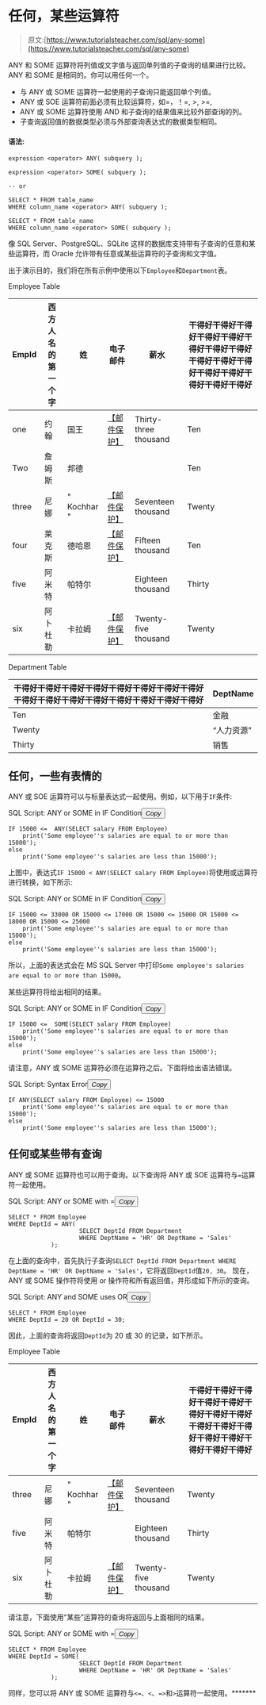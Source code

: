 # 任何，某些运算符

> 原文:[https://www.tutorialsteacher.com/sql/any-some](https://www.tutorialsteacher.com/sql/any-some)

ANY 和 SOME 运算符将列值或文字值与返回单列值的子查询的结果进行比较。ANY 和 SOME 是相同的。你可以用任何一个。

*   与 ANY 或 SOME 运算符一起使用的子查询只能返回单个列值。
*   ANY 或 SOE 运算符前面必须有比较运算符，如=，！=, >, >=,
*   ANY 或 SOME 运算符使用 AND 和子查询的结果值来比较外部查询的列。
*   子查询返回值的数据类型必须与外部查询表达式的数据类型相同。

#### 语法:

```
expression <operator> ANY( subquery );

expression <operator> SOME( subquery );

-- or    

SELECT * FROM table_name
WHERE column_name <operator> ANY( subquery );

SELECT * FROM table_name
WHERE column_name <operator> SOME( subquery ); 
```

像 SQL Server、PostgreSQL、SQLite 这样的数据库支持带有子查询的任意和某些运算符，而 Oracle 允许带有任意或某些运算符的子查询和文字值。

出于演示目的，我们将在所有示例中使用以下`Employee`和`Department`表。

Employee Table

| EmpId | 西方人名的第一个字 | 姓 | 电子邮件 | 薪水 | 干得好干得好干得好干得好干得好干得好干得好干得好干得好干得好干得好干得好干得好干得好干得好干得好 |
| --- | --- | --- | --- | --- | --- |
| one | 约翰 | 国王 | [【邮件保护】](/cdn-cgi/l/email-protection) | Thirty-three thousand | Ten |
| Two | 詹姆斯 | 邦德 |  |  | Ten |
| three | 尼娜 | " Kochhar " | [【邮件保护】](/cdn-cgi/l/email-protection) | Seventeen thousand | Twenty |
| four | 莱克斯 | 德哈恩 | [【邮件保护】](/cdn-cgi/l/email-protection) | Fifteen thousand | Ten |
| five | 阿米特 | 帕特尔 |  | Eighteen thousand | Thirty |
| six | 阿卜杜勒 | 卡拉姆 | [【邮件保护】](/cdn-cgi/l/email-protection) | Twenty-five thousand | Twenty |

Department Table

| 干得好干得好干得好干得好干得好干得好干得好干得好干得好干得好干得好干得好干得好干得好干得好干得好 | DeptName |
| --- | --- |
| Ten | 金融 |
| Twenty | “人力资源” |
| Thirty | 销售 |

## 任何，一些有表情的

ANY 或 SOE 运算符可以与标量表达式一起使用。例如，以下用于`IF`条件:

SQL Script: ANY or SOME in IF Condition<button class="copy-btn pull-right" title="Copy example code">*Copy*</button> 

```
IF 15000 <=  ANY(SELECT salary FROM Employee)
	print('Some employee''s salaries are equal to or more than 15000');
else
	print('Some employee''s salaries are less than 15000'); 
```

上图中，表达式`IF 15000 < ANY(SELECT salary FROM Employee)`将使用或运算符进行转换，如下所示:

SQL Script: ANY or SOME in IF Condition<button class="copy-btn pull-right" title="Copy example code">*Copy*</button> 

```
IF 15000 <= 33000 OR 15000 <= 17000 OR 15000 <= 15000 OR 15000 <= 18000 OR 15000 <= 25000
	print('Some employee''s salaries are equal to or more than 15000');
else
	print('Some employee''s salaries are less than 15000'); 
```

所以，上面的表达式会在 MS SQL Server 中打印`Some employee's salaries are equal to or more than 15000`。

某些运算符将给出相同的结果。

SQL Script: ANY or SOME in IF Condition<button class="copy-btn pull-right" title="Copy example code">*Copy*</button> 

```
IF 15000 <=  SOME(SELECT salary FROM Employee)
	print('Some employee''s salaries are equal to or more than 15000');
else
	print('Some employee''s salaries are less than 15000'); 
```

请注意，ANY 或 SOME 运算符必须在运算符之后。下面将给出语法错误。

SQL Script: Syntax Error<button class="copy-btn pull-right" title="Copy example code">*Copy*</button> 

```
IF ANY(SELECT salary FROM Employee) <= 15000 
	print('Some employee''s salaries are equal to or more than 15000');
else
	print('Some employee''s salaries are less than 15000'); 
```

## 任何或某些带有查询

ANY 或 SOME 运算符也可以用于查询。以下查询将 ANY 或 SOE 运算符与`=`运算符一起使用。

SQL Script: ANY or SOME with =<button class="copy-btn pull-right" title="Copy example code">*Copy*</button> 

```
SELECT * FROM Employee 
WHERE DeptId = ANY(
                    SELECT DeptId FROM Department
                    WHERE DeptName = 'HR' OR DeptName = 'Sales'
            ); 
```

在上面的查询中，首先执行子查询`SELECT DeptId FROM Department WHERE DeptName = 'HR' OR DeptName = 'Sales'`，它将返回`DeptId`值`20, 30`。 现在，ANY 或 SOME 操作符将使用 or 操作符和所有返回值，并形成如下所示的查询。

SQL Script: ANY and SOME uses OR<button class="copy-btn pull-right" title="Copy example code">*Copy*</button> 

```
SELECT * FROM Employee 
WHERE DeptId = 20 OR DeptId = 30; 
```

因此，上面的查询将返回`DeptId`为 20 或 30 的记录，如下所示。

Employee Table

| EmpId | 西方人名的第一个字 | 姓 | 电子邮件 | 薪水 | 干得好干得好干得好干得好干得好干得好干得好干得好干得好干得好干得好干得好干得好干得好干得好干得好 |
| --- | --- | --- | --- | --- | --- |
| three | 尼娜 | " Kochhar " | [【邮件保护】](/cdn-cgi/l/email-protection) | Seventeen thousand | Twenty |
| five | 阿米特 | 帕特尔 |  | Eighteen thousand | Thirty |
| six | 阿卜杜勒 | 卡拉姆 | [【邮件保护】](/cdn-cgi/l/email-protection) | Twenty-five thousand | Twenty |

请注意，下面使用“某些”运算符的查询将返回与上面相同的结果。

SQL Script: ANY or SOME with =<button class="copy-btn pull-right" title="Copy example code">*Copy*</button> 

```
SELECT * FROM Employee 
WHERE DeptId = SOME(
                    SELECT DeptId FROM Department
                    WHERE DeptName = 'HR' OR DeptName = 'Sales'
            ); 
```

同样，您可以将 ANY 或 SOME 运算符与`<=`、`<`、`=>`和`>`运算符一起使用。*******